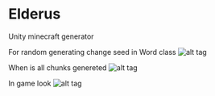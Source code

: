 # Elderus
Unity minecraft generator

For random generating change seed in Word class
![alt tag](http://image.prntscr.com/image/0a2287db20214153b42e7f8e7fa68728.png)

When is all chunks genereted
![alt tag](http://image.prntscr.com/image/43a968a3e2b0469a85c838c24b3091ff.png)

In game look
![alt tag](http://image.prntscr.com/image/a0172c2129fb4328bfadaf84b07c8c76.png)
